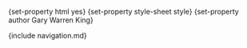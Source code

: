 {set-property html yes}
{set-property style-sheet style}
{set-property author Gary Warren King}

  [darcs]: http://www.darcs.net/
  [asdf-install]: http://common-lisp.net/project/asdf-install
  [tarball]: http://common-lisp.net/project/log5/log5_latest.tar.gz
  [log5-changelog]: changelog.html
  [gwking]: http://www.metabang.com/
  [log5-cliki]: http://www.cliki.net/log5
  [user-guide]: user-guide.html
  [metabang-software]: http://www.metabang.com/open-source-software.html
  [log5-mailing-list]: http://common-lisp.net/cgi-bin/mailman/listinfo/log5-devel
  [unCLog]: http://unclog.metabang.com/
  [ndc]: http://logging.apache.org/log4j/docs/api/org/apache/log4j/NDC.html
  [logger]: http://logging.apache.org/log4j/docs/api/org/apache/log4j/Logger.html
  [appender]: http://logging.apache.org/log4j/docs/api/org/apache/log4j/Appender.html
  [mit-license]: http://www.opensource.org/licenses/mit-license.php
  [Overview]: overview.html
  
<div id="header">
{include navigation.md}
</div>
